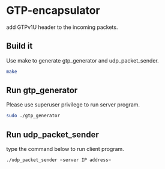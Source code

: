 # GTP-encapsulator
add GTPv1U header to the incoming packets.
## Build it
Use make to generate gtp_generator and udp_packet_sender.
```bash
make
```
## Run gtp_generator
Please use superuser privilege to run server program.
```bash
sudo ./gtp_generator
```
## Run udp_packet_sender
type the command below to run client program.
```bash
./udp_packet_sender <server IP address>
```

